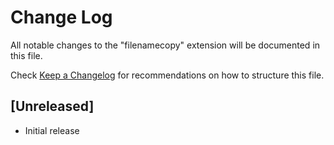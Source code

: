 # Change Log

All notable changes to the "filenamecopy" extension will be documented in this file.

Check [Keep a Changelog](http://keepachangelog.com/) for recommendations on how to structure this file.

## [Unreleased]

- Initial release